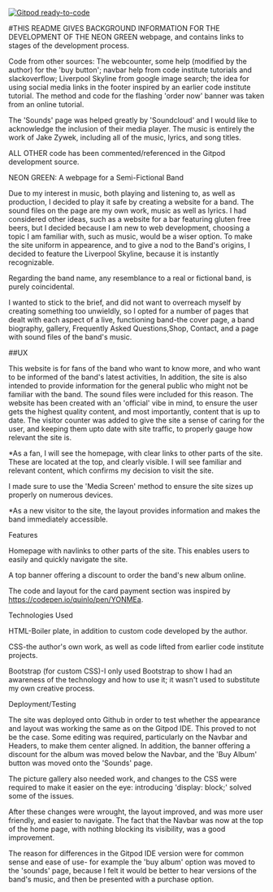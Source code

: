 [![Gitpod ready-to-code](https://img.shields.io/badge/Gitpod-ready--to--code-blue?logo=gitpod)](https://gitpod.io/#https://github.com/Zywek5000/index.html)

#THIS README GIVES BACKGROUND INFORMATION FOR THE DEVELOPMENT OF THE NEON GREEN webpage, and contains links to stages of the development process.

Code from other sources: The webcounter, some help (modified by the author) for the 'buy button'; navbar help from code institute tutorials and slackoverflow; Liverpool Skyline from google image search; the idea for using social media links in the footer inspired by an earlier code institute tutorial. The method and code for the flashing 'order now' banner was taken from an online tutorial. 

The 'Sounds' page was helped greatly by 'Soundcloud' and I would like to acknowledge the inclusion of their media player. The music is entirely the work of Jake Zywek, including all of the music, lyrics, and song titles. 


ALL OTHER code has been commented/referenced in the Gitpod development source.

NEON GREEN: A webpage for a Semi-Fictional Band

Due to my interest in music, both playing and listening to, as well as production, I decided to play it safe by creating a website for a band. The sound files on the page are my own work, music as well as lyrics. I had considered other ideas, such as a website for a bar featuring gluten free beers, but I decided because I am new to web development, choosing a topic I am familiar with, such as music, would be a wiser option. To make the site uniform in appearence, and to give a nod to the Band's origins, I decided to feature the Liverpool Skyline, because it is instantly recognizable. 

Regarding the band name, any resemblance to a real or fictional band, is purely coincidental. 

I wanted to stick to the brief, and did not want to overreach myself by creating something too unwieldly, so I opted for a number of pages that dealt with each aspect of a live, functioning band-the cover page, a band biography, gallery, Frequently Asked Questions,Shop, Contact, and a page with sound files of the band's music.

##UX

This website is for fans of the band who want to know more, and who want to be informed of the band's latest activities, In addition, the site is also intended to provide information for the general public who might not be familiar with the band. The sound files were included for this reason. The website has been created with an 'official' vibe in mind, to ensure the user gets the highest quality content, and most importantly, content that is up to date. The visitor counter was added to give the site a sense of caring for the user, and keeping them upto date with site traffic, to properly gauge how relevant the site is.

*As a fan, I will see the homepage, with clear links to other parts of the site. These are located at the top, and clearly visible. I will see familiar and relevant content, which confirms my decision to visit the site.

I made sure to use the 'Media Screen' method to ensure the site sizes up properly on numerous devices.

*As a new visitor to the site, the layout provides information and makes the band immediately accessible.

Features

Homepage with navlinks to other parts of the site. This enables users to easily and quickly navigate the site.

A top banner offering a discount to order the band's new album online.

The code and layout for the card payment section was inspired by https://codepen.io/quinlo/pen/YONMEa.

Technologies Used

HTML-Boiler plate, in addition to custom code developed by the author.

CSS-the author's own work, as well as code lifted from earlier code institute projects.

Bootstrap (for custom CSS)-I only used Bootstrap to show I had an awareness of the technology and how to use it; it wasn't used to substitute my own creative process.




Deployment/Testing

The site was deployed onto Github in order to test whether the appearance and layout was working the same as on the Gitpod IDE. This proved to not be the case. Some editing was required, particularly on the Navbar and Headers, to make them center aligned. In addition, the banner offering a discount for the album was moved below the Navbar, and the 'Buy Album' button was moved onto the 'Sounds' page.

The picture gallery also needed work, and changes to the CSS were required to make it easier on the eye: introducing 'display: block;' solved some of the issues.

After these changes were wrought, the layout improved, and was more user friendly, and easier to navigate. The fact that the Navbar was now at the top of the home page, with nothing blocking its visibility, was a good improvement.

The reason for differences in the Gitpod IDE version were for common sense and ease of use- for example the 'buy album' option was moved to the 'sounds' page, because I felt it would be better to hear versions of the band's music, and then be presented with a purchase option. 
